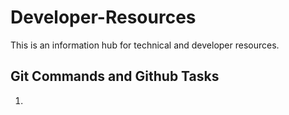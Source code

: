 # Developer-Resources
This is an information hub for technical and developer resources.

## Git Commands and Github Tasks
1.
